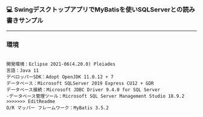 ### :computer: SwingデスクトップアプリでMyBatisを使いSQLServerとの読み書きサンプル
___

### 環境
```

開発環境：Eclipse 2021-06(4.20.0) Pleiades  
言語：Java 11
デベロッパーSDK：Adopt OpenJDK 11.0.12 + 7  
データベース：Microsoft SQLServer 2019 Express CU12 + GDR  
データベース接続：Microsoft JDBC Driver 9.4.0 for SQL Server  
-データベース管理ツール：Microsoft SQL Server Management Studio 18.9.2  
>>>>>>> EditReadme
O/R マッパー フレームワーク：MyBatis 3.5.2  
```

